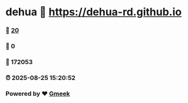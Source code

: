 # dehua :link: https://dehua-rd.github.io 
### :page_facing_up: [20](https://dehua-rd.github.io/tag.html) 
### :speech_balloon: 0 
### :hibiscus: 172053 
### :alarm_clock: 2025-08-25 15:20:52 
### Powered by :heart: [Gmeek](https://github.com/Meekdai/Gmeek)
